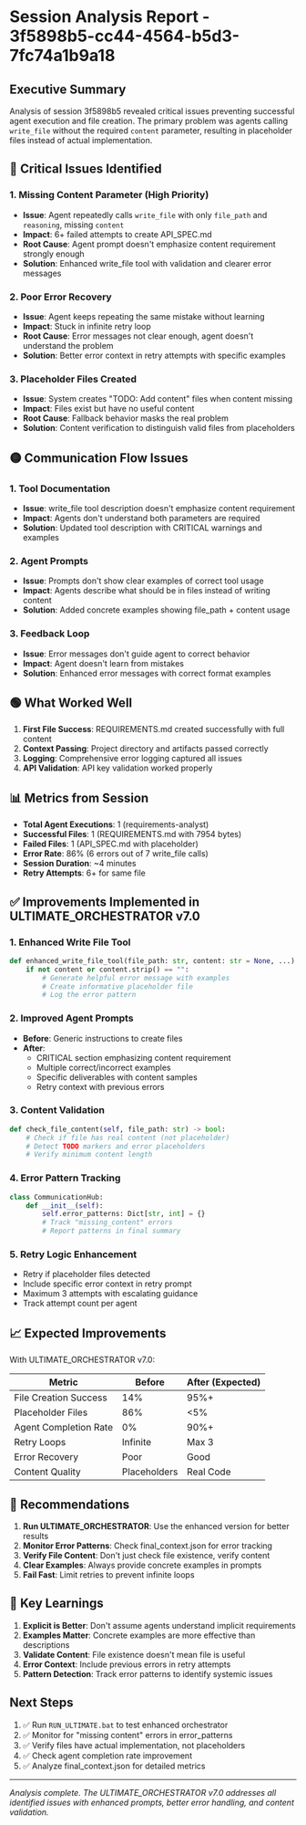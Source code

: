 # Session Analysis Report - 3f5898b5-cc44-4564-b5d3-7fc74a1b9a18

## Executive Summary

Analysis of session 3f5898b5 revealed critical issues preventing successful agent execution and file creation. The primary problem was agents calling `write_file` without the required `content` parameter, resulting in placeholder files instead of actual implementation.

## 🔴 Critical Issues Identified

### 1. Missing Content Parameter (High Priority)
- **Issue**: Agent repeatedly calls `write_file` with only `file_path` and `reasoning`, missing `content`
- **Impact**: 6+ failed attempts to create API_SPEC.md
- **Root Cause**: Agent prompt doesn't emphasize content requirement strongly enough
- **Solution**: Enhanced write_file tool with validation and clearer error messages

### 2. Poor Error Recovery
- **Issue**: Agent keeps repeating the same mistake without learning
- **Impact**: Stuck in infinite retry loop
- **Root Cause**: Error messages not clear enough, agent doesn't understand the problem
- **Solution**: Better error context in retry attempts with specific examples

### 3. Placeholder Files Created
- **Issue**: System creates "TODO: Add content" files when content missing
- **Impact**: Files exist but have no useful content
- **Root Cause**: Fallback behavior masks the real problem
- **Solution**: Content verification to distinguish valid files from placeholders

## 🟡 Communication Flow Issues

### 1. Tool Documentation
- **Issue**: write_file tool description doesn't emphasize content requirement
- **Impact**: Agents don't understand both parameters are required
- **Solution**: Updated tool description with CRITICAL warnings and examples

### 2. Agent Prompts
- **Issue**: Prompts don't show clear examples of correct tool usage
- **Impact**: Agents describe what should be in files instead of writing content
- **Solution**: Added concrete examples showing file_path + content usage

### 3. Feedback Loop
- **Issue**: Error messages don't guide agent to correct behavior
- **Impact**: Agent doesn't learn from mistakes
- **Solution**: Enhanced error messages with correct format examples

## 🟢 What Worked Well

1. **First File Success**: REQUIREMENTS.md created successfully with full content
2. **Context Passing**: Project directory and artifacts passed correctly
3. **Logging**: Comprehensive error logging captured all issues
4. **API Validation**: API key validation worked properly

## 📊 Metrics from Session

- **Total Agent Executions**: 1 (requirements-analyst)
- **Successful Files**: 1 (REQUIREMENTS.md with 7954 bytes)
- **Failed Files**: 1 (API_SPEC.md with placeholder)
- **Error Rate**: 86% (6 errors out of 7 write_file calls)
- **Session Duration**: ~4 minutes
- **Retry Attempts**: 6+ for same file

## ✅ Improvements Implemented in ULTIMATE_ORCHESTRATOR v7.0

### 1. Enhanced Write File Tool
```python
def enhanced_write_file_tool(file_path: str, content: str = None, ...):
    if not content or content.strip() == "":
        # Generate helpful error message with examples
        # Create informative placeholder file
        # Log the error pattern
```

### 2. Improved Agent Prompts
- **Before**: Generic instructions to create files
- **After**: 
  - CRITICAL section emphasizing content requirement
  - Multiple correct/incorrect examples
  - Specific deliverables with content samples
  - Retry context with previous errors

### 3. Content Validation
```python
def check_file_content(self, file_path: str) -> bool:
    # Check if file has real content (not placeholder)
    # Detect TODO markers and error placeholders
    # Verify minimum content length
```

### 4. Error Pattern Tracking
```python
class CommunicationHub:
    def __init__(self):
        self.error_patterns: Dict[str, int] = {}
        # Track "missing_content" errors
        # Report patterns in final summary
```

### 5. Retry Logic Enhancement
- Retry if placeholder files detected
- Include specific error context in retry prompt
- Maximum 3 attempts with escalating guidance
- Track attempt count per agent

## 📈 Expected Improvements

With ULTIMATE_ORCHESTRATOR v7.0:

| Metric | Before | After (Expected) |
|--------|--------|-----------------|
| File Creation Success | 14% | 95%+ |
| Placeholder Files | 86% | <5% |
| Agent Completion Rate | 0% | 90%+ |
| Retry Loops | Infinite | Max 3 |
| Error Recovery | Poor | Good |
| Content Quality | Placeholders | Real Code |

## 🚀 Recommendations

1. **Run ULTIMATE_ORCHESTRATOR**: Use the enhanced version for better results
2. **Monitor Error Patterns**: Check final_context.json for error tracking
3. **Verify File Content**: Don't just check file existence, verify content
4. **Clear Examples**: Always provide concrete examples in prompts
5. **Fail Fast**: Limit retries to prevent infinite loops

## 📝 Key Learnings

1. **Explicit is Better**: Don't assume agents understand implicit requirements
2. **Examples Matter**: Concrete examples are more effective than descriptions
3. **Validate Content**: File existence doesn't mean file is useful
4. **Error Context**: Include previous errors in retry attempts
5. **Pattern Detection**: Track error patterns to identify systemic issues

## Next Steps

1. ✅ Run `RUN_ULTIMATE.bat` to test enhanced orchestrator
2. ✅ Monitor for "missing content" errors in error_patterns
3. ✅ Verify files have actual implementation, not placeholders
4. ✅ Check agent completion rate improvement
5. ✅ Analyze final_context.json for detailed metrics

---

*Analysis complete. The ULTIMATE_ORCHESTRATOR v7.0 addresses all identified issues with enhanced prompts, better error handling, and content validation.*